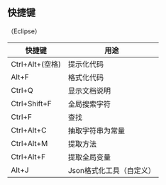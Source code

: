 ## 快捷键

（Eclipse）

| 快捷键          | 用途                     |
| --------------- | ------------------------ |
| Ctrl+Alt+(空格) | 提示化代码               |
| Alt+F           | 格式化代码               |
| Ctrl+Q          | 显示文档说明             |
| Ctrl+Shift+F    | 全局搜索字符             |
| Ctrl+F          | 查找                     |
| Ctrl+Alt+C      | 抽取字符串为常量         |
| Ctrl+Alt+M      | 提取方法                 |
| Ctrl+Alt+F      | 提取全局变量             |
| Alt+J           | Json格式化工具（自定义） |
